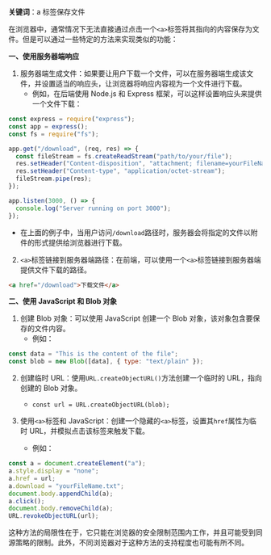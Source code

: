 **关键词**：a 标签保存文件

在浏览器中，通常情况下无法直接通过点击一个`<a>`标签将其指向的内容保存为文件。但是可以通过一些特定的方法来实现类似的功能：

**一、使用服务器端响应**

1. 服务器端生成文件：如果要让用户下载一个文件，可以在服务器端生成该文件，并设置适当的响应头，让浏览器将响应内容视为一个文件进行下载。
   - 例如，在后端使用 Node.js 和 Express 框架，可以这样设置响应头来提供一个文件下载：

```javascript
const express = require("express");
const app = express();
const fs = require("fs");

app.get("/download", (req, res) => {
  const fileStream = fs.createReadStream("path/to/your/file");
  res.setHeader("Content-disposition", "attachment; filename=yourFileName.ext");
  res.setHeader("Content-type", "application/octet-stream");
  fileStream.pipe(res);
});

app.listen(3000, () => {
  console.log("Server running on port 3000");
});
```

- 在上面的例子中，当用户访问`/download`路径时，服务器会将指定的文件以附件的形式提供给浏览器进行下载。

2. `<a>`标签链接到服务器端路径：在前端，可以使用一个`<a>`标签链接到服务器端提供文件下载的路径。

```html
<a href="/download">下载文件</a>
```

**二、使用 JavaScript 和 Blob 对象**

1. 创建 Blob 对象：可以使用 JavaScript 创建一个 Blob 对象，该对象包含要保存的文件内容。
   - 例如：

```javascript
const data = "This is the content of the file";
const blob = new Blob([data], { type: "text/plain" });
```

2. 创建临时 URL：使用`URL.createObjectURL()`方法创建一个临时的 URL，指向创建的 Blob 对象。

   - `const url = URL.createObjectURL(blob);`

3. 使用`<a>`标签和 JavaScript：创建一个隐藏的`<a>`标签，设置其`href`属性为临时 URL，并模拟点击该标签来触发下载。
   - 例如：

```javascript
const a = document.createElement("a");
a.style.display = "none";
a.href = url;
a.download = "yourFileName.txt";
document.body.appendChild(a);
a.click();
document.body.removeChild(a);
URL.revokeObjectURL(url);
```

这种方法的局限性在于，它只能在浏览器的安全限制范围内工作，并且可能受到同源策略的限制。此外，不同浏览器对于这种方法的支持程度也可能有所不同。
